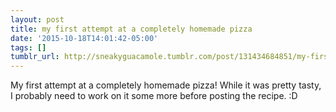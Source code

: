 ```yaml
---
layout: post
title: my first attempt at a completely homemade pizza
date: '2015-10-18T14:01:42-05:00'
tags: []
tumblr_url: http://sneakyguacamole.tumblr.com/post/131434684851/my-first-attempt-at-a-completely-homemade-pizza
---
```

My first attempt at a completely homemade pizza! While it was pretty tasty, I probably need to work on it some more before posting the recipe. :D
